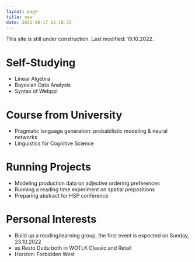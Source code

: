 ```yaml
---
layout: page
title: now
date: 2022-10-17 12:18:32
---
```

This site is still under construction. Last modified: 19.10.2022.

# Self-Studying 
- Linear Algebra
- Bayesian Data Analysis
- Syntax of Webppl
# Course from University
- Pragmatic language generation: probabilistic modeling & neural networks
- Linguistics for Cognitive Science
# Running Projects
- Modeling production data on adjective ordering preferences
- Running a reading time experiment on spatial prepositions
- Preparing abstract for HSP conference
# Personal Interests
- Build up a reading/learning group, the first event is expected on Sunday, 23.10.2022
- as Resto Dudu both in WOTLK Classic and Retail
- Horizon: Forbidden West
